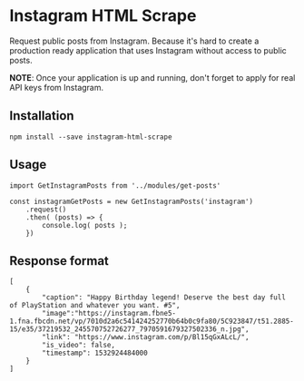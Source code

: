# Instagram HTML Scrape

Request public posts from Instagram. Because it's hard to create a production ready application that uses Instagram without access to public posts.

**NOTE**: Once your application is up and running, don't forget to apply for real API keys from Instagram.

## Installation

```
npm install --save instagram-html-scrape
```

## Usage

```
import GetInstagramPosts from '../modules/get-posts'

const instagramGetPosts = new GetInstagramPosts('instagram')
    .request()
    .then( (posts) => {
        console.log( posts );
    })
```

## Response format

```
[
    {
        "caption": "Happy Birthday legend! Deserve the best day full of PlayStation and whatever you want. #5",
        "image":"https://instagram.fbne5-1.fna.fbcdn.net/vp/7010d2a6c541424252770b64b0c9fa80/5C923847/t51.2885-15/e35/37219532_245570752726277_7970591679327502336_n.jpg",
        "link": "https://www.instagram.com/p/Bl15qGxALcL/",
        "is_video": false,
        "timestamp": 1532924484000
    }
]
```